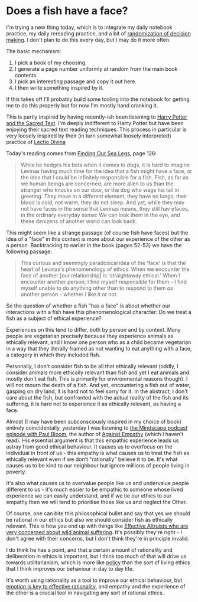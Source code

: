 # Does a fish have a face?

I'm trying a new thing today, which is to integrate my daily notebook practice, my daily rereading practice, and a bit of [randomization of decision making](https://notebook.drmaciver.com/posts/2020-02-25-10:39.html). I don't plan to do this every day, but I may do it more often.

The basic mechanism:

1. I pick a book of my choosing.
2. I generate a page number uniformly at random from the main book contents.
3. I pick an interesting passage and copy it out here.
4. I then write something inspired by it.

If this takes off I'll probably build some tooling into the notebook for getting me to do this properly but for now I'm mostly hand cranking it.

This is partly inspired by having recently-ish been listening to [Harry Potter and the Sacred Text](https://www.harrypottersacredtext.com/). I'm deeply indifferent to Harry Potter but have been enjoying their sacred text reading techniques. This process in particular is very loosely inspired by their (in turn somewhat loosely interpreted) practice of [Lectio Divina](https://en.wikipedia.org/wiki/Lectio_Divina)

Today's reading comes from [Finding Our Sea Legs](https://amzn.to/3exHrih), page 126:

> While he hedges his bets when it comes to dogs, it is hard to imagine Levinas having much time for the idea that a fish might have a face, or the idea that I could be infinitely responsible for a fish. Fish, as far as we human beings are concerned, are more alien to us than the stranger who knocks on our door, or the dog who wags his tail in greeting. They move in a different element, they have no lungs, their blood is cold, not warm, they do not sleep. And yet, while they may not have faces in the sense that Levinas means, they still hav efaces, in the ordinary everyday sense: We can look them in the eye, and these denizens of another world can look back.

This might seem like a strange passage (of course fish have faces) but the idea of a "face" in this context is more about our experience of the other as a person. Backtracking to earlier in the book (pages 52-53) we have the following passage:

> This curious and seemingly paradoxical idea of the 'face' is that the heart of Levinas's phenomenology of ethics. When we encounter the face of another [our relationship] is 'straightaway ethical.' When I encounter another person, I find myself responsible for them - I find myself unable to do anything other than to respond to them *as* another person - whether I like it or not.

So the question of whether a fish "has a face" is about whether our interactions with a fish have this phenomenological character: Do we treat a fish as a subject of ethical experience?

Experiences on this tend to differ, both by person and by context. Many people are vegetarian precisely because they experience animals as ethically relevant, and I know one person who as a child became vegetarian in a way that they literally framed as not wanting to eat anything with a face, a category in which they included fish.

Personally, I don't consider fish to be all that ethically relevant (oddly, I consider animals more ethically relevant than fish and yet I eat animals and mostly don't eat fish. This is primarily for environmental reasons though). I will not mourn the death of a fish. And yet, encountering a fish out of water, gasping on dry land, it is hard not to feel sorry for it.
In the abstract, I don't care about the fish, but confronted with the actual reality of the fish and its suffering, it is hard not to experience it as ethically relevant, as having a face.

Almost (I may have been subconsciously inspired in my choice of book) entirely coincidentally, yesterday I was listening to [the Mindscape podcast episode with Paul Bloom](https://www.preposterousuniverse.com/podcast/2019/02/18/episode-34-paul-bloom-on-empathy-rationality-morality-and-cruelty/), the author of [Against Empathy](https://amzn.to/2xCBEYd) (which I haven't read).
His essential argument is that this empathic experience leads us astray from good ethical behaviour. It causes us to overfocus on the individual in front of us - this empathy is what causes us to treat the fish as ethically relevant even if we don't "rationally" believe it to be. It's what causes us to be kind to our neighbour but ignore millions of people living in poverty.

It's also what causes us to overvalue people like us and undervalue people different to us - it's much easier to be empathic to someone whose lived experience we can easily understand, and if we tie our ethics to our empathy then we will tend to prioritise those like us and neglect the Other.

Of course, one can bite this philosophical bullet and say that yes we should be rational in our ethics but also we should consider fish as ethically relevant. This is how you end up with things like [Effective Altruists who are very concerned about wild animal suffering](https://concepts.effectivealtruism.org/concepts/wild-animal-suffering/). It's possibly they're right - I don't agree with their concerns, but I don't think they're in principle invalid.

I do think he has a point, and that a certain amount of rationality and deliberation in ethics is important, but I think too much of that will drive us towards utilitarianism, which is more like [policy](https://notebook.drmaciver.com/posts/2020-04-18-11:10.html) than the sort of living ethics that I think improves our behaviour in day to day life.

It's worth using rationality as a tool to improve our ethical behaviour, but [emotion is key to effective rationality](https://notebook.drmaciver.com/posts/2020-04-14-13:56.html), and empathy and the experience of the other is a crucial tool in navigating any sort of rational ethics.
